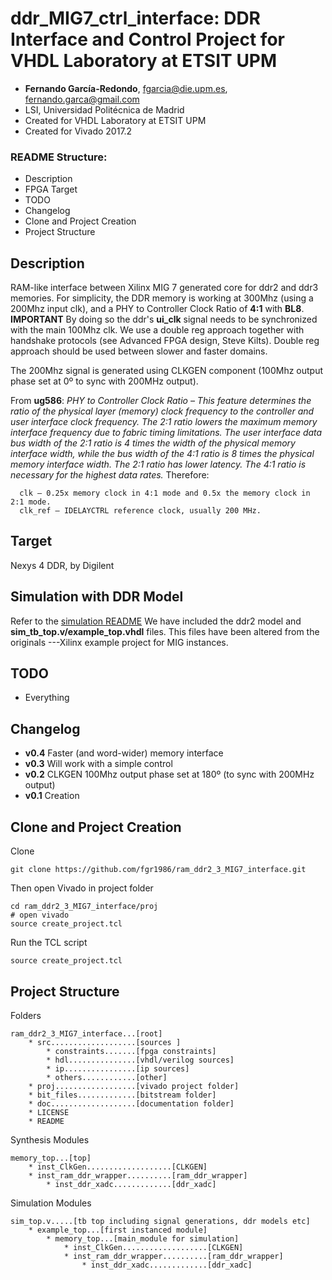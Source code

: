 # ddr_MIG7_ctrl_interface: DDR Interface and Control Project for VHDL Laboratory at ETSIT UPM

* **Fernando García-Redondo**, [fgarcia@die.upm.es](mailto:fgarcia@die.upm.es), [fernando.garca@gmail.com](mailto:fernando.garca@gmail.com)
* LSI, Universidad Politécnica de Madrid
* Created for VHDL Laboratory at ETSIT UPM
* Created for Vivado 2017.2

### README Structure:
* Description
* FPGA Target
* TODO
* Changelog
* Clone and Project Creation
* Project Structure

## Description
RAM-like interface between Xilinx MIG 7 generated core for ddr2 and ddr3 memories.
For simplicity, the DDR memory is working at 300Mhz (using a 200Mhz input clk),
and a PHY to Controller Clock Ratio of **4:1** with **BL8**.
**IMPORTANT** By doing so the ddr's **ui_clk** signal needs to be synchronized with the main 100Mhz clk.
We use a double reg approach together with handshake protocols (see Advanced FPGA design, Steve Kilts).
Double reg approach should be used between slower and faster domains.

The 200Mhz signal is generated using CLKGEN component (100Mhz output phase set at 0º to sync with 200MHz output).

From **ug586**:
*PHY to Controller Clock Ratio – This feature determines the ratio of the physical
layer (memory) clock frequency to the controller and user interface clock frequency.
The 2:1 ratio lowers the maximum memory interface frequency due to fabric timing
limitations. The user interface data bus width of the 2:1 ratio is 4 times the width of
the physical memory interface width, while the bus width of the 4:1 ratio is 8 times the
physical memory interface width. The 2:1 ratio has lower latency. The 4:1 ratio is
necessary for the highest data rates.*
Therefore:

      clk – 0.25x memory clock in 4:1 mode and 0.5x the memory clock in 2:1 mode.
      clk_ref – IDELAYCTRL reference clock, usually 200 MHz.

## Target
Nexys 4 DDR, by Digilent

## Simulation with DDR Model
Refer to the [simulation README](src/hdl/tb/README_tb.md)
We have included the ddr2 model and **sim_tb_top.v/example_top.vhdl** files.
This files have been altered from the originals ---Xilinx example project for MIG instances.

## TODO
* Everything

## Changelog
* **v0.4** Faster (and word-wider) memory interface
* **v0.3** Will work with a simple control
* **v0.2** CLKGEN 100Mhz output phase set at 180º (to sync with 200MHz output)
* **v0.1** Creation

## Clone and Project Creation

Clone
```
git clone https://github.com/fgr1986/ram_ddr2_3_MIG7_interface.git
```
Then open Vivado in project folder
```
cd ram_ddr2_3_MIG7_interface/proj
# open vivado
source create_project.tcl
```
Run the TCL script
```
source create_project.tcl
```

## Project Structure

Folders
```
ram_ddr2_3_MIG7_interface...[root]
    * src...................[sources ]
        * constraints.......[fpga constraints]
        * hdl...............[vhdl/verilog sources]
        * ip................[ip sources]
        * others............[other]
    * proj..................[vivado project folder]
    * bit_files.............[bitstream folder]
    * doc...................[documentation folder]
    * LICENSE
    * README
```

Synthesis Modules
```
memory_top...[top]
    * inst_ClkGen...................[CLKGEN]
    * inst_ram_ddr_wrapper..........[ram_ddr_wrapper]
        * inst_ddr_xadc.............[ddr_xadc]
```

Simulation Modules
```
sim_top.v.....[tb top including signal generations, ddr models etc]
    * example_top...[first instanced module]
        * memory_top...[main_module for simulation]
            * inst_ClkGen...................[CLKGEN]
            * inst_ram_ddr_wrapper..........[ram_ddr_wrapper]
                * inst_ddr_xadc.............[ddr_xadc]
```
